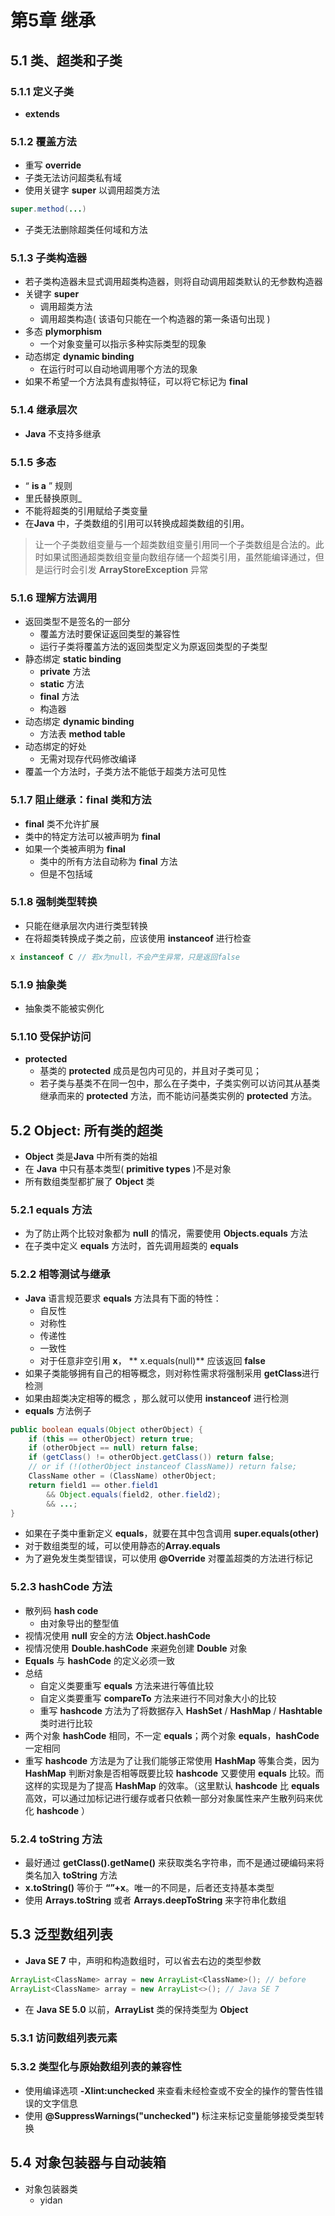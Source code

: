 # 第5章 继承
## 5.1 类、超类和子类
### 5.1.1 定义子类
- **extends**
### 5.1.2 覆盖方法
- 重写 **override**
- 子类无法访问超类私有域
- 使用关键字 **super** 以调用超类方法
``` java
super.method(...)
```
- 子类无法删除超类任何域和方法
### 5.1.3 子类构造器
- 若子类构造器未显式调用超类构造器，则将自动调用超类默认的无参数构造器
- 关键字 **super**
	- 调用超类方法
	- 调用超类构造( 该语句只能在一个构造器的第一条语句出现 )
- 多态 **plymorphism** 
	-	一个对象变量可以指示多种实际类型的现象
- 动态绑定 **dynamic binding**
	- 在运行时可以自动地调用哪个方法的现象
- 如果不希望一个方法具有虚拟特征，可以将它标记为 **final**
### 5.1.4 继承层次
- **Java** 不支持多继承
### 5.1.5 多态
- “ **is a** ” 规则
- 里氏替换原则_
- 不能将超类的引用赋给子类变量
- 在**Java** 中，子类数组的引用可以转换成超类数组的引用。
> 让一个子类数组变量与一个超类数组变量引用同一个子类数组是合法的。此时如果试图通超类数组变量向数组存储一个超类引用，虽然能编译通过，但是运行时会引发 **ArrayStoreException** 异常
### 5.1.6 理解方法调用
- 返回类型不是签名的一部分
	- 覆盖方法时要保证返回类型的兼容性
	- 运行子类将覆盖方法的返回类型定义为原返回类型的子类型
- 静态绑定 **static binding**
	- **private** 方法
	- **static** 方法
	- **final** 方法
	- 构造器
- 动态绑定 **dynamic binding**
	- 方法表 **method table**
- 动态绑定的好处
	- 无需对现存代码修改编译
- 覆盖一个方法时，子类方法不能低于超类方法可见性
### 5.1.7 阻止继承：**final** 类和方法
- **final** 类不允许扩展
- 类中的特定方法可以被声明为 **final**
-  如果一个类被声明为 **final**
	- 类中的所有方法自动称为 **final** 方法
	- 但是不包括域
### 5.1.8 强制类型转换
- 只能在继承层次内进行类型转换
- 在将超类转换成子类之前，应该使用 **instanceof** 进行检查
``` java
x instanceof C // 若x为null，不会产生异常，只是返回false
```
### 5.1.9 抽象类
- 抽象类不能被实例化
### 5.1.10 受保护访问
- **protected**
	- 基类的 **protected** 成员是包内可见的，并且对子类可见；
	- 若子类与基类不在同一包中，那么在子类中，子类实例可以访问其从基类继承而来的 **protected** 方法，而不能访问基类实例的 **protected** 方法。
## 5.2 **Object**: 所有类的超类
- **Object** 类是**Java** 中所有类的始祖
- 在 **Java** 中只有基本类型( **primitive types** )不是对象
- 所有数组类型都扩展了 **Object** 类
### 5.2.1 **equals** 方法
- 为了防止两个比较对象都为 **null** 的情况，需要使用 **Objects.equals** 方法
- 在子类中定义 **equals** 方法时，首先调用超类的 **equals**
### 5.2.2 相等测试与继承
- **Java** 语言规范要求 **equals** 方法具有下面的特性：
	- 自反性
	- 对称性
	- 传递性
	- 一致性
	- 对于任意非空引用 **x**， ** x.equals(null)** 应该返回 **false**
- 如果子类能够拥有自己的相等概念，则对称性需求将强制采用 **getClass**进行检测
- 如果由超类决定相等的概念 ，那么就可以使用 **instanceof** 进行检测
- **equals** 方法例子
``` java
public boolean equals(Object otherObject) {
	if (this == otherObject) return true;
	if (otherObject == null) return false;
	if (getClass() != otherObject.getClass()) return false;
	// or if (!(otherObject instanceof ClassName)) return false;
	ClassName other = (ClassName) otherObject;
	return field1 == other.field1
		&& Object.equals(field2, other.field2);
		&& ...;
}
```
- 如果在子类中重新定义 **equals**，就要在其中包含调用 **super.equals(other)**
- 对于数组类型的域，可以使用静态的**Array.equals**
- 为了避免发生类型错误，可以使用 **@Override** 对覆盖超类的方法进行标记
### 5.2.3 **hashCode** 方法
- 散列码 **hash code**
	- 由对象导出的整型值
- 视情况使用 **null** 安全的方法 **Object.hashCode**
- 视情况使用 **Double.hashCode** 来避免创建 **Double** 对象
- **Equals** 与 **hashCode** 的定义必须一致
- 总结
	- 自定义类要重写 **equals** 方法来进行等值比较
	- 自定义类要重写 **compareTo** 方法来进行不同对象大小的比较
	- 重写 **hashcode** 方法为了将数据存入 **HashSet** / **HashMap** / **Hashtable** 类时进行比较
- 两个对象 **hashCode** 相同，不一定 **equals**；两个对象 **equals**，**hashCode** 一定相同
- 重写 **hashcode** 方法是为了让我们能够正常使用 **HashMap** 等集合类，因为 **HashMap** 判断对象是否相等既要比较 **hashcode** 又要使用 **equals** 比较。而这样的实现是为了提高 **HashMap** 的效率。（这里默认 **hashcode** 比 **equals** 高效，可以通过加标记进行缓存或者只依赖一部分对象属性来产生散列码来优化 **hashcode** ）
### 5.2.4 **toString** 方法
- 最好通过 **getClass().getName()** 来获取类名字符串，而不是通过硬编码来将类名加入 **toString** 方法
- **x.toString()** 等价于 **“”+x**。唯一的不同是，后者还支持基本类型
- 使用 **Arrays.toString** 或者 **Arrays.deepToString** 来字符串化数组 
## 5.3 泛型数组列表
- **Java SE 7** 中，声明和构造数组时，可以省去右边的类型参数
``` java
ArrayList<ClassName> array = new ArrayList<ClassName>(); // before 
ArrayList<ClassName> array = new ArrayList<>(); // Java SE 7
```
- 在 **Java SE 5.0** 以前，**ArrayList** 类的保持类型为 **Object**
### 5.3.1 访问数组列表元素
### 5.3.2 类型化与原始数组列表的兼容性
- 使用编译选项 **-Xlint:unchecked**  来查看未经检查或不安全的操作的警告性错误的文字信息
- 使用 **@SuppressWarnings("unchecked")** 标注来标记变量能够接受类型转换
## 5.4 对象包装器与自动装箱
- 对象包装器类
	- yidan
<!--stackedit_data:
eyJoaXN0b3J5IjpbLTE3MjYyOTk4MjYsMTE0MzQ3NTcwLDIwND
czNzk4NjksOTE2NDA0MzYzLC04Njc2OTk1MjIsMTEwMDY2MjMw
LDM5NTE3NTIzMywtMTUzMjU5NDUwMywxNTExMTczMjcxLC01Nz
EzMjc1MzgsODA3ODU5MjI5LDEzNzcxNTc3NTIsLTExMDkyNTgw
MywtMjExNTc1MjQzNywzMTEzMTk4NzksLTE0ODE4NTEwNywtNT
Q0ODUwNTc4LC0xMDM0MDMzNTExLDE5NDY0NDk1OTEsMTkzNzcx
NjIwXX0=
-->